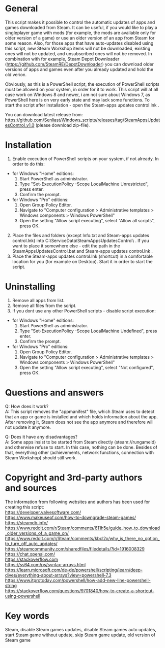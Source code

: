 # General
This script makes it possible to control the automatic updates of apps and games downloaded from Steam. It can be useful, if you would like to play a singleplayer game with mods (for example, the mods are available only for older version of a game) or use an older version of an app from Steam for some reason. Also, for those apps that have auto-updates disabled using this script, new Steam Workshop items will not be downloaded, existing ones will not be updated, and unsubscribed ones will not be removed. In combination with for example, Steam Depot Downloader (https://github.com/SteamRE/DepotDownloader) you can download older versions of apps and games even after you already updated and hold the old verion.

Obviously, as this is a PowerShell script, the execution of PowerShell scripts must be allowed on your system, in order for it to work. This script will at all case work on Windows 8 and newer, i am not sure about Windows 7, as PowerShell here is on very early state and may lack some functions. To start the script after installation - open the Steam-apps updates control.lnk .

You can download latest release from: https://github.com/Senliast/Windows_scripts/releases/tag/SteamAppsUpdatesControl_v1.0 (please download zip-file).

# Installation
1. Enable execution of PowerShell scripts on your system, if not already. In order to do this:
 - for Windows "Home" editions:
   1. Start PowerShell as administrator.
   2. Type "Set-ExecutionPolicy -Scope LocalMachine Unrestricted", press enter.
   3. Confirm the prompt.
 - for Windows "Pro" editions:
   1. Open Group Policy Editor.
   2. Navigate to "Computer configuration > Administrative templates > Windows components > Windows PowerShell"
   3. Open the setting "Allow script executing", select "Allow all scripts", press OK.
2. Place the files and folders (except Info.txt and Steam-apps updates control.lnk) into C:\ServiceData\SteamAppsUpdatesControl\ . If you want to place it somewhere else - edit the path in the SteamAppsUpdatesControl.bat and Steam-apps updates control.lnk .
3. Place the Steam-apps updates control.lnk (shortcut) in a comfortable location for you (for example on Desktop). Start it in order to start the script.

# Uninstalling
1. Remove all apps from list.
2. Remove all files from the script.
3. If you dont use any other PowerShell scripts - disable script execution:
 - for Windows "Home" editions:
   1. Start PowerShell as administrator.
   2. Type "Set-ExecutionPolicy -Scope LocalMachine Undefined", press enter.
   3. Confirm the prompt.
 - for Windows "Pro" editions:
   1. Open Group Policy Editor.
   2. Navigate to "Computer configuration > Administrative templates > Windows components > Windows PowerShell"
   3. Open the setting "Allow script executing", select "Not configured", press OK.



# Questions and answers
Q: How does it work?  
A: This script removes the "appmanifest" file, which Steam uses to detect that an app or game is installed and which holds information about the app. After removing it, Steam does not see the app anymore and therefore will not update it anymore.  

Q: Does it have any disadvantages?  
A: Some apps insist to be started from Steam directly (steam://rungameid) and otherwise refuse to start. In this case, nothing can be done. Besides of that, everything other (achievements, network functions, connection with Steam Workshop) should still work.  



# Copyright and 3rd-party authors and sources
The information from following websites and authors has been used for creating this script:  
https://developer.valvesoftware.com/  
https://www.makeuseof.com/how-to-downgrade-steam-games/  
https://steamdb.info/  
https://www.reddit.com/r/Steam/comments/611h5e/guide_how_to_download_older_versions_of_a_game_on/  
https://www.reddit.com/r/Steam/comments/kbcl2x/why_is_there_no_option_to_turn_off_auto_updates/  
https://steamcommunity.com/sharedfiles/filedetails/?id=1916008329  
https://chat.openai.com/  
https://stackoverflow.com  
https://ss64.com/ps/syntax-arrays.html  
https://learn.microsoft.com/de-de/powershell/scripting/learn/deep-dives/everything-about-arrays?view=powershell-7.3  
https://www.itprotoday.com/powershell/how-add-new-line-powershell-string  
https://stackoverflow.com/questions/9701840/how-to-create-a-shortcut-using-powershell  

# Key words
Steam, disable Steam games updates, disable Steam games auto updates, start Steam game without update, skip Steam game update, old version of Steam game

